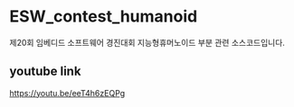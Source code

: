# ESW_contest_humanoid
제20회 임베디드 소프트웨어 경진대회 지능형휴머노이드 부분 관련 소스코드입니다.

## youtube link
https://youtu.be/eeT4h6zEQPg


